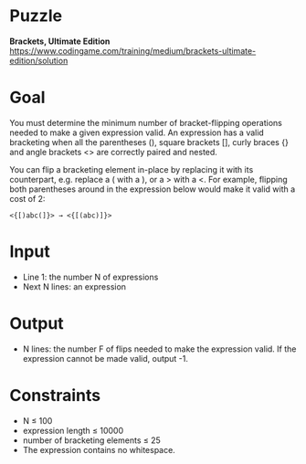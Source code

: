 # Puzzle
**Brackets, Ultimate Edition** https://www.codingame.com/training/medium/brackets-ultimate-edition/solution

# Goal
You must determine the minimum number of bracket-flipping operations needed to make a given expression valid. An expression has a valid bracketing when all the parentheses (), square brackets [], curly braces {} and angle brackets <> are correctly paired and nested.

You can flip a bracketing element in-place by replacing it with its counterpart, e.g. replace a ( with a ), or a > with a <. For example, flipping both parentheses around in the expression below would make it valid with a cost of 2:
```
<{[)abc(]}> → <{[(abc)]}>
```

# Input
* Line 1: the number N of expressions
* Next N lines: an expression

# Output
* N lines: the number F of flips needed to make the expression valid. If the expression cannot be made valid, output -1.

# Constraints
* N ≤ 100
* expression length ≤ 10000
* number of bracketing elements ≤ 25
* The expression contains no whitespace.
